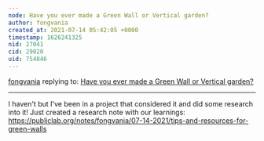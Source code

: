 ```yaml
---
node: Have you ever made a Green Wall or Vertical garden?
author: fongvania
created_at: 2021-07-14 05:42:05 +0000
timestamp: 1626241325
nid: 27041
cid: 29020
uid: 754846
---
```




[fongvania](../profile/fongvania) replying to: [Have you ever made a Green Wall or Vertical garden?](../notes/denissebn_06/07-08-2021/have-you-ever-made-a-green-wall-or-vertical-garden)

----
I haven't but I've been in a project that considered it and did some research into it! Just created a research note with our learnings: https://publiclab.org/notes/fongvania/07-14-2021/tips-and-resources-for-green-walls
